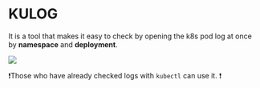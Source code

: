 # KULOG

It is a tool that makes it easy to check by opening the k8s pod log at once by <b>namespace</b> and <b>deployment</b>.

<a href="https://www.youtube.com/watch?v=m6fx5ryj-cg" target="_blank"><img src="https://user-images.githubusercontent.com/5800440/221353303-c13a4670-c3d5-4907-a7f3-9e3a4974274f.png"></a>

❗️Those who have already checked logs with `kubectl` can use it. ❗

